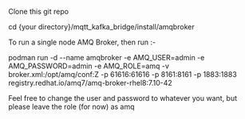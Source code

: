Clone this git repo

cd {your directory}/mqtt_kafka_bridge/install/amqbroker


To run a single node AMQ Broker, then run :-

podman run -d --name amqbroker -e AMQ_USER=admin -e AMQ_PASSWORD=admin -e AMQ_ROLE=amq -v broker.xml:/opt/amq/conf:Z -p 61616:61616 -p 8161:8161 -p 1883:1883 registry.redhat.io/amq7/amq-broker-rhel8:7.10-42

Feel free to change the user and password to whatever you want, but please leave the role (for now) as amq